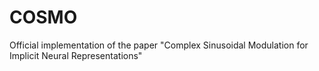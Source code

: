 # COSMO
Official implementation of the paper "Complex Sinusoidal Modulation for Implicit Neural Representations"
